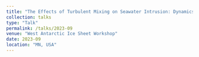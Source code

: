 ```yaml
---
title: "The Effects of Turbulent Mixing on Seawater Intrusion: Dynamics and Melting"
collection: talks
type: "Talk"
permalink: /talks/2023-09
venue: "West Antarctic Ice Sheet Workshop"
date: 2023-09
location: "MN, USA"
---
```



